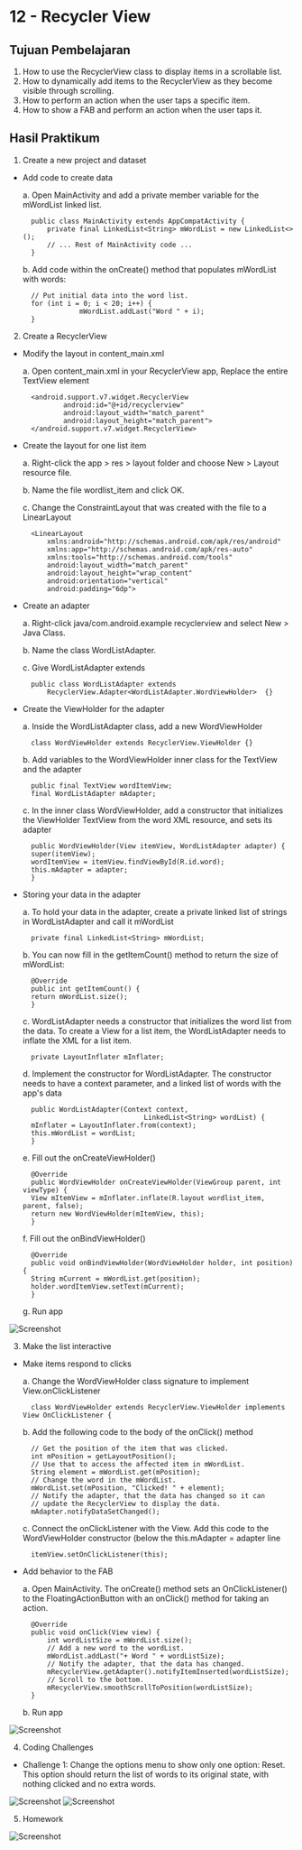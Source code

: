 # 12 - Recycler View

## Tujuan Pembelajaran

1. How to use the RecyclerView class to display items in a scrollable list.
2. How to dynamically add items to the RecyclerView as they become visible through scrolling.
3. How to perform an action when the user taps a specific item.
4. How to show a FAB and perform an action when the user taps it.

## Hasil Praktikum

1. Create a new project and dataset

- Add code to create data

    a. Open MainActivity and add a private member variable for the mWordList linked list.

        public class MainActivity extends AppCompatActivity {
            private final LinkedList<String> mWordList = new LinkedList<>();
            // ... Rest of MainActivity code ...
        }
    
    b. Add code within the onCreate() method that populates mWordList with words:

        // Put initial data into the word list.
        for (int i = 0; i < 20; i++) {
                    mWordList.addLast("Word " + i);
        }

2. Create a RecyclerView

- Modify the layout in content_main.xml

    a. Open content_main.xml in your RecyclerView app, Replace the entire TextView element 

        <android.support.v7.widget.RecyclerView
                android:id="@+id/recyclerview"
                android:layout_width="match_parent"
                android:layout_height="match_parent">
        </android.support.v7.widget.RecyclerView>

- Create the layout for one list item

    a. Right-click the app > res > layout folder and choose New > Layout resource file.

    b. Name the file wordlist_item and click OK.

    c. Change the ConstraintLayout that was created with the file to a LinearLayout

        <LinearLayout
            xmlns:android="http://schemas.android.com/apk/res/android"
            xmlns:app="http://schemas.android.com/apk/res-auto"
            xmlns:tools="http://schemas.android.com/tools"
            android:layout_width="match_parent"
            android:layout_height="wrap_content"
            android:orientation="vertical"
            android:padding="6dp">
    
- Create an adapter

    a. Right-click java/com.android.example recyclerview and select New > Java Class.

    b. Name the class WordListAdapter.

    c. Give WordListAdapter extends

        public class WordListAdapter extends
            RecyclerView.Adapter<WordListAdapter.WordViewHolder>  {}
    
- Create the ViewHolder for the adapter

    a. Inside the WordListAdapter class, add a new WordViewHolder

        class WordViewHolder extends RecyclerView.ViewHolder {}
    
    b. Add variables to the WordViewHolder inner class for the TextView and the adapter

        public final TextView wordItemView;
        final WordListAdapter mAdapter;

    c. In the inner class WordViewHolder, add a constructor that initializes the ViewHolder TextView from the word XML resource, and sets its adapter

        public WordViewHolder(View itemView, WordListAdapter adapter) {
        super(itemView);
        wordItemView = itemView.findViewById(R.id.word);
        this.mAdapter = adapter;
        }
    
- Storing your data in the adapter

    a. To hold your data in the adapter, create a private linked list of strings in WordListAdapter and call it mWordList

        private final LinkedList<String> mWordList;
    
    b. You can now fill in the getItemCount() method to return the size of mWordList:

        @Override
        public int getItemCount() {
        return mWordList.size();
        }

    c. WordListAdapter needs a constructor that initializes the word list from the data. To create a View for a list item, the WordListAdapter needs to inflate the XML for a list item.

        private LayoutInflater mInflater;
    
    d. Implement the constructor for WordListAdapter. The constructor needs to have a context parameter, and a linked list of words with the app's data

        public WordListAdapter(Context context, 
                                    LinkedList<String> wordList) {
        mInflater = LayoutInflater.from(context);
        this.mWordList = wordList;
        }
    
    e. Fill out the onCreateViewHolder()

        @Override
        public WordViewHolder onCreateViewHolder(ViewGroup parent, int viewType) {
        View mItemView = mInflater.inflate(R.layout wordlist_item, parent, false);
        return new WordViewHolder(mItemView, this);
        }
    
    f. Fill out the onBindViewHolder()

        @Override
        public void onBindViewHolder(WordViewHolder holder, int position) {
        String mCurrent = mWordList.get(position);
        holder.wordItemView.setText(mCurrent);
        }

    g. Run app

![Screenshot](img/Task2.JPG)

3. Make the list interactive

- Make items respond to clicks

    a. Change the WordViewHolder class signature to implement View.onClickListener

        class WordViewHolder extends RecyclerView.ViewHolder implements View OnClickListener {
    
    b. Add the following code to the body of the onClick() method

        // Get the position of the item that was clicked.
        int mPosition = getLayoutPosition();
        // Use that to access the affected item in mWordList.
        String element = mWordList.get(mPosition);
        // Change the word in the mWordList.
        mWordList.set(mPosition, "Clicked! " + element);
        // Notify the adapter, that the data has changed so it can 
        // update the RecyclerView to display the data.
        mAdapter.notifyDataSetChanged();

    c. Connect the onClickListener with the View. Add this code to the WordViewHolder constructor (below the this.mAdapter = adapter line

        itemView.setOnClickListener(this);

- Add behavior to the FAB

    a. Open MainActivity. The onCreate() method sets an OnClickListener() to the FloatingActionButton with an onClick() method for taking an action. 

        @Override
        public void onClick(View view) {
            int wordListSize = mWordList.size();
            // Add a new word to the wordList.
            mWordList.addLast("+ Word " + wordListSize);
            // Notify the adapter, that the data has changed.
            mRecyclerView.getAdapter().notifyItemInserted(wordListSize);
            // Scroll to the bottom.
            mRecyclerView.smoothScrollToPosition(wordListSize);
        }
    
    b. Run app

![Screenshot](img/Task3.JPG)

4. Coding Challenges

- Challenge 1: Change the options menu to show only one option: Reset. This option should return the list of words to its original state, with nothing clicked and no extra words.

![Screenshot](img/chall1.JPG)
![Screenshot](img/chall1(2).JPG)

5. Homework

![Screenshot](img/homework.JPG)